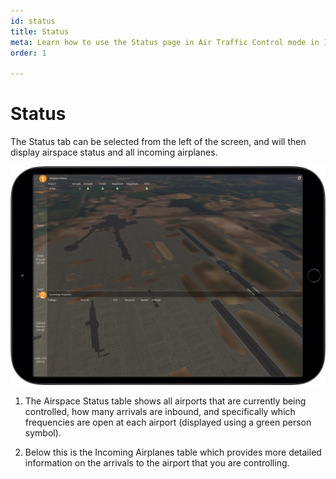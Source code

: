 ```yaml
---
id: status
title: Status
meta: Learn how to use the Status page in Air Traffic Control mode in Infinite Flight.
order: 1

---
```


# Status

The Status tab can be selected from the left of the screen, and will then display airspace status and all incoming airplanes.



![ATC Status Page](_images/manual/frames/atc-status.jpg)



1. The Airspace Status table shows all airports that are currently being controlled, how many arrivals are inbound, and specifically which frequencies are open at each airport (displayed using a green person symbol).

   

2. Below this is the Incoming Airplanes table which provides more detailed information on the arrivals to the airport that you are controlling.